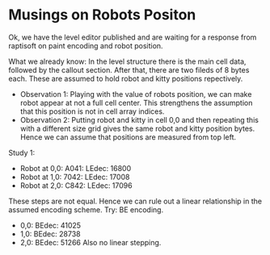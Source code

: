 # Musings on Robots Positon

Ok, we have the level editor published and are
waiting for a response from raptisoft on 
paint encoding and robot position.

What we already know:
In the level structure there is the main cell data, followed by the callout section. After that,
there are two fileds of 8 bytes each. These are assumed to hold robot and kitty positions repectively.

- Observation 1: Playing with the value of robots position, we can make robot appear at not a full cell center. This strengthens the assumption that 
this position is not in cell array indices.
- Observation 2: Putting robot and kitty in cell 0,0 and then repeating this with a different size grid gives
the same robot and kitty position bytes. Hence we can assume that positions are measured from top left.

Study 1:
- Robot at 0,0: A041: LEdec: 16800
- Robot at 1,0: 7042: LEdec: 17008
- Robot at 2,0: C842: LEdec: 17096

These steps are not equal. Hence we can rule out a linear relationship in the assumed encoding scheme.
Try: BE encoding.
- 0,0: BEdec: 41025
- 1,0: BEdec: 28738
- 2,0: BEdec: 51266
Also no linear stepping.